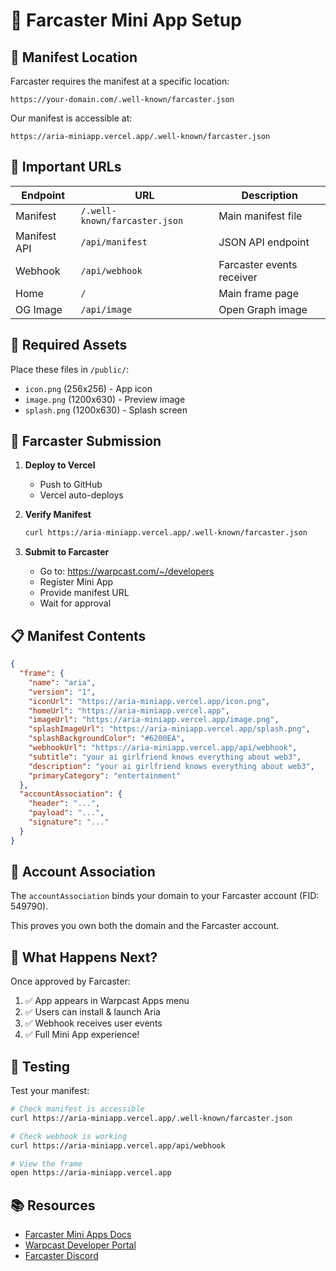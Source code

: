 # 🎯 Farcaster Mini App Setup

## 📝 Manifest Location

Farcaster requires the manifest at a specific location:
```
https://your-domain.com/.well-known/farcaster.json
```

Our manifest is accessible at:
```
https://aria-miniapp.vercel.app/.well-known/farcaster.json
```

## 🔗 Important URLs

| Endpoint | URL | Description |
|----------|-----|-------------|
| Manifest | `/.well-known/farcaster.json` | Main manifest file |
| Manifest API | `/api/manifest` | JSON API endpoint |
| Webhook | `/api/webhook` | Farcaster events receiver |
| Home | `/` | Main frame page |
| OG Image | `/api/image` | Open Graph image |

## 🎨 Required Assets

Place these files in `/public/`:

- `icon.png` (256x256) - App icon
- `image.png` (1200x630) - Preview image
- `splash.png` (1200x630) - Splash screen

## 🚀 Farcaster Submission

1. **Deploy to Vercel**
   - Push to GitHub
   - Vercel auto-deploys

2. **Verify Manifest**
   ```bash
   curl https://aria-miniapp.vercel.app/.well-known/farcaster.json
   ```

3. **Submit to Farcaster**
   - Go to: https://warpcast.com/~/developers
   - Register Mini App
   - Provide manifest URL
   - Wait for approval

## 📋 Manifest Contents

```json
{
  "frame": {
    "name": "aria",
    "version": "1",
    "iconUrl": "https://aria-miniapp.vercel.app/icon.png",
    "homeUrl": "https://aria-miniapp.vercel.app",
    "imageUrl": "https://aria-miniapp.vercel.app/image.png",
    "splashImageUrl": "https://aria-miniapp.vercel.app/splash.png",
    "splashBackgroundColor": "#6200EA",
    "webhookUrl": "https://aria-miniapp.vercel.app/api/webhook",
    "subtitle": "your ai girlfriend knows everything about web3",
    "description": "your ai girlfriend knows everything about web3",
    "primaryCategory": "entertainment"
  },
  "accountAssociation": {
    "header": "...",
    "payload": "...",
    "signature": "..."
  }
}
```

## 🔐 Account Association

The `accountAssociation` binds your domain to your Farcaster account (FID: 549790).

This proves you own both the domain and the Farcaster account.

## 🎉 What Happens Next?

Once approved by Farcaster:
1. ✅ App appears in Warpcast Apps menu
2. ✅ Users can install & launch Aria
3. ✅ Webhook receives user events
4. ✅ Full Mini App experience!

## 🧪 Testing

Test your manifest:
```bash
# Check manifest is accessible
curl https://aria-miniapp.vercel.app/.well-known/farcaster.json

# Check webhook is working
curl https://aria-miniapp.vercel.app/api/webhook

# View the frame
open https://aria-miniapp.vercel.app
```

## 📚 Resources

- [Farcaster Mini Apps Docs](https://docs.farcaster.xyz/developers/mini-apps)
- [Warpcast Developer Portal](https://warpcast.com/~/developers)
- [Farcaster Discord](https://discord.gg/farcaster)
